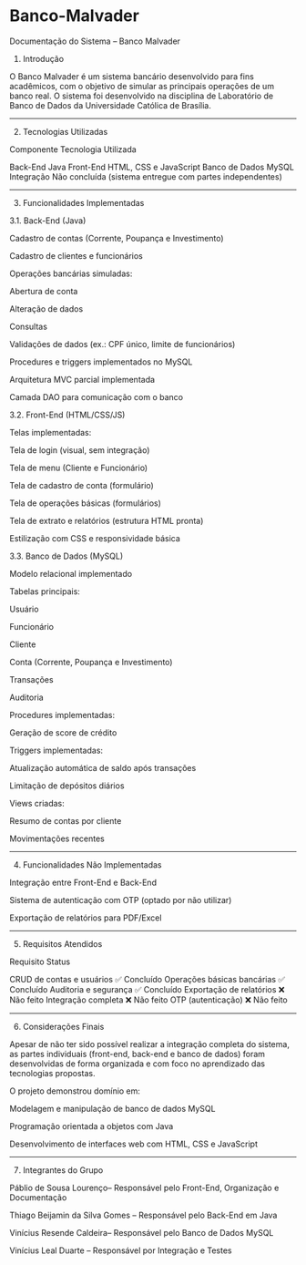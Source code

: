 # Banco-Malvader

Documentação do Sistema – Banco Malvader

1. Introdução

O Banco Malvader é um sistema bancário desenvolvido para fins acadêmicos, com o objetivo de simular as principais operações de um banco real. O sistema foi desenvolvido na disciplina de Laboratório de Banco de Dados da Universidade Católica de Brasília.


---

2. Tecnologias Utilizadas

Componente	Tecnologia Utilizada

Back-End	Java
Front-End	HTML, CSS e JavaScript
Banco de Dados	MySQL
Integração	Não concluída (sistema entregue com partes independentes)



---

3. Funcionalidades Implementadas

3.1. Back-End (Java)

Cadastro de contas (Corrente, Poupança e Investimento)

Cadastro de clientes e funcionários

Operações bancárias simuladas:

Abertura de conta

Alteração de dados

Consultas


Validações de dados (ex.: CPF único, limite de funcionários)

Procedures e triggers implementados no MySQL

Arquitetura MVC parcial implementada

Camada DAO para comunicação com o banco


3.2. Front-End (HTML/CSS/JS)

Telas implementadas:

Tela de login (visual, sem integração)

Tela de menu (Cliente e Funcionário)

Tela de cadastro de conta (formulário)

Tela de operações básicas (formulários)

Tela de extrato e relatórios (estrutura HTML pronta)


Estilização com CSS e responsividade básica


3.3. Banco de Dados (MySQL)

Modelo relacional implementado

Tabelas principais:

Usuário

Funcionário

Cliente

Conta (Corrente, Poupança e Investimento)

Transações

Auditoria


Procedures implementadas:

Geração de score de crédito


Triggers implementadas:

Atualização automática de saldo após transações

Limitação de depósitos diários


Views criadas:

Resumo de contas por cliente

Movimentações recentes




---

4. Funcionalidades Não Implementadas

Integração entre Front-End e Back-End

Sistema de autenticação com OTP (optado por não utilizar)

Exportação de relatórios para PDF/Excel



---

5. Requisitos Atendidos

Requisito	Status

CRUD de contas e usuários	✅ Concluído
Operações básicas bancárias	✅ Concluído
Auditoria e segurança	✅ Concluído
Exportação de relatórios	❌ Não feito
Integração completa	❌ Não feito
OTP (autenticação)	❌ Não feito



---

6. Considerações Finais

Apesar de não ter sido possível realizar a integração completa do sistema, as partes individuais (front-end, back-end e banco de dados) foram desenvolvidas de forma organizada e com foco no aprendizado das tecnologias propostas.

O projeto demonstrou domínio em:

Modelagem e manipulação de banco de dados MySQL

Programação orientada a objetos com Java

Desenvolvimento de interfaces web com HTML, CSS e JavaScript



---

7. Integrantes do Grupo

Páblio de Sousa Lourenço– Responsável pelo Front-End, Organização e Documentação

Thiago Beijamin da Silva Gomes – Responsável pelo Back-End em Java

Vinícius Resende Caldeira– Responsável pelo Banco de Dados MySQL

Vinícius Leal Duarte – Responsável por Integração e Testes

